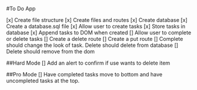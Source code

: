 #To Do App

[x] Create file structure
[x] Create files and routes
[x] Create database
[x] Create a database.sql file
[x] Allow user to create tasks
[x] Store tasks in database
[x] Append tasks to DOM when created
[] Allow user to complete or delete tasks
[] Create a delete route
[] Create a put route
[] Complete should change the look of task. Delete should delete from database
[] Delete should remove from the dom



##Hard Mode
[] Add an alert to confirm if use wants to delete item


##Pro Mode
[] Have completed tasks move to bottom and have uncompleted tasks at the top.
